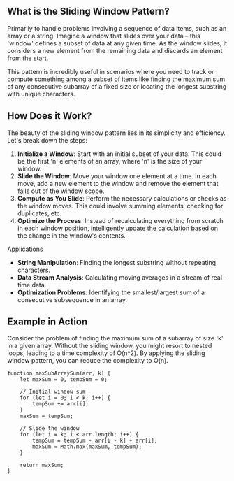 ## What is the Sliding Window Pattern?
Primarily to handle problems involving a sequence of data items, such as an array or a string. Imagine a window that slides over your data – this 'window' defines a subset of data at any given time. As the window slides, it considers a new element from the remaining data and discards an element from the start.

This pattern is incredibly useful in scenarios where you need to track or compute something among a subset of items like finding the maximum sum of any consecutive subarray of a fixed size or locating the longest substring with unique characters.

## How Does it Work?
The beauty of the sliding window pattern lies in its simplicity and efficiency. Let's break down the steps:

1. **Initialize a Window**: Start with an initial subset of your data. This could be the first 'n' elements of an array, where 'n' is the size of your window.
2. **Slide the Window**: Move your window one element at a time. In each move, add a new element to the window and remove the element that falls out of the window scope.
3. **Compute as You Slide**: Perform the necessary calculations or checks as the window moves. This could involve summing elements, checking for duplicates, etc.
4. **Optimize the Process**: Instead of recalculating everything from scratch in each window position, intelligently update the calculation based on the change in the window's contents.

Applications

- **String Manipulation**: Finding the longest substring without repeating characters.
- **Data Stream Analysis**: Calculating moving averages in a stream of real-time data.
- **Optimization Problems**: Identifying the smallest/largest sum of a consecutive subsequence in an array.

## Example in Action
Consider the problem of finding the maximum sum of a subarray of size 'k' in a given array. Without the sliding window, you might resort to nested loops, leading to a time complexity of O(n^2). By applying the sliding window pattern, you can reduce the complexity to O(n).


```
function maxSubArraySum(arr, k) {
    let maxSum = 0, tempSum = 0;

    // Initial window sum
    for (let i = 0; i < k; i++) {
        tempSum += arr[i];
    }
    maxSum = tempSum;

    // Slide the window
    for (let i = k; i < arr.length; i++) {
        tempSum = tempSum - arr[i - k] + arr[i];
        maxSum = Math.max(maxSum, tempSum);
    }

    return maxSum;
}
```